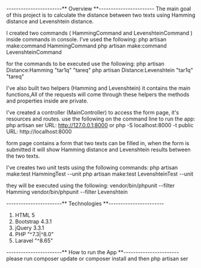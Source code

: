 -----------------------** Overview **-----------------------
The main goal of this project is to calculate the distance between two texts using Hamming distance and Levenshtein distance.

I created two commands ( HammingCommand and LevenshteinCommand ) inside commands in console.
I've used the following:
php artisan make:command HammingCommand
php artisan make:command LevenshteinCommand

for the commands to be executed use the following:
php artisan Distance:Hamming "tar1q" "tareq"
php artisan Distance:Levenshtein "tar1q" "tareq"

I've also built two helpers (Hamming and Levenshtein) it contains the main functions,All of the requests will come through these helpers
the methods and properties inside are private.

I've created a controller (MainController) to access the form page, it's resources and routes.
use the following on the command line to run the app:
php artisan ser
URL: http://127.0.0.1:8000
or
php -S localhost:8000 -t public
URL: http://localhost:8000

form page contains a form that two texts can be filled in, when the form is submitted it will show Hamming distance and 
Levenshtein results between the two texts.

I've creates two unit tests using the following commands:
php artisan make:test HammingTest --unit
php artisan make:test LevenshteinTest --unit

they will be executed using the following:
vendor/bin/phpunit --filter Hamming
vendor/bin/phpunit --filter Levenshtein


-----------------------** Technologies  **-----------------------
1. HTML 5
2. Bootstrap 4.3.1
3. jQuery 3.3.1
4. PHP "^7.3|^8.0"
5. Laravel "^8.65"

-----------------------** How to run the App  **-----------------------
please run 
composer update or composer install and then php artisan ser
